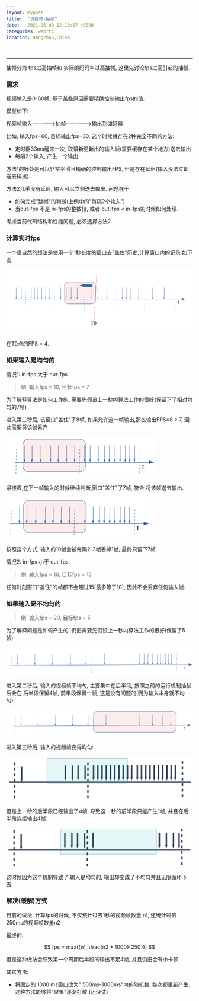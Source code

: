 ```yaml
---
layout: mypost
title:  "流媒体-抽帧"
date:   2021-06-08 12:13:17 +0800
categories: webrtc
location: HangZhou,China 

---
```

---

抽帧分为 fps过高抽帧和 实际编码码率过高抽帧, 这里先讨论fps过高引起的抽帧.

### 需求

视频输入是0-60帧, 基于某些原因需要精确控制输出fps的值.

模型如下:

视频帧输入------->抽帧-------->输出到编码器

比如, 输入fps=60, 目标输出fps=30. 这个时候就存在2种完全不同的方法:

- 定时器33ms醒来一次, 取最新更新出的输入帧(需要缓存在某个地方)送去输出
- 每隔2个输入, 产生一个输出

方法1的好处是可以非常平滑且精确的控制输出FPS, 但是存在延迟(输入没法立即送去输出).

方法2几乎没有延迟, 输入可以立刻送去输出. 问题在于

- 如何完成"跳帧"的判断(上例中的"每隔2个输入")
- 当out-fps 不是 in-fps的整数倍, 或者 out-fps < in-fps的时候如何处理.

考虑当前代码结构和性能问题, 必须选择方法2.

### 计算实时fps

一个很自然的想法是使用一个1秒长度的窗口去"盖住"历史,计算窗口内的记录.如下图:

![fps](../posts/2021/06/08/1.png)

在T0点的FPS = 4.

### 如果输入是均匀的

情况1: in-fps 大于 out-fps

> 例: 输入fps = 10, 目标fps = 7

为了解释算法是如何工作的, 需要先假设上一秒内算法工作的很好(保留下了相对均匀的7帧)

进入第二秒后, 该窗口"盖住"了8帧, 如果允许这一帧输出,那么输出FPS=8 > 7, 因此需要将该帧丢弃

![fps](../posts/2021/06/08/2.png)

紧接着,在下一帧输入的时候继续判断,窗口"盖住"了7帧, 符合,将该帧送去输出.

![fps](../posts/2021/06/08/3.png)

按照这个方式, 输入的10帧会被每隔2-3帧丢掉1帧, 最终只留下7帧.

情况2: in-fps 小于 out-fps

> 例: 输入fps = 10, 目标fps = 15

任何时刻窗口"盖住"的帧都不会超过15(最多等于10), 因此不会丢弃任何输入帧.

### 如果输入是不均匀的

> 例: 输入fps = 20, 目标fps = 5

为了解释问题是如何产生的, 仍旧需要先假设上一秒内算法工作的很好(保留了5帧):

![fps](../posts/2021/06/08/4.png)

进入第二秒后, 输入的视频帧不均匀, 主要集中在后半段, 按照之前的运行机制抽帧后会在
后半段保留4帧, 前半段保留一帧, 这是没有问题的(因为输入本身就不均匀):

![fps](../posts/2021/06/08/5.png)

进入第三秒后, 输入的视频帧变得均匀:

![fps](../posts/2021/06/08/6.png)

但是上一秒的后半段已经输出了4帧, 导致这一秒的前半段只能产生1帧, 并且在后半段连续输出4帧:

![fps](../posts/2021/06/08/7.png)

这时候因为这个机制导致了:输入是均匀的, 输出却变成了不均匀并且无限循环下去.

### 解决(缓解)方式

目前的做法: 计算fps的时候, 不仅统计过去1秒的视频帧数量 n1, 还统计过去250ms的视频帧数量n2

最终的:

$$ fps = max({n1, \frac{n2 * 1000}{250}}) $$

但是这种做法会导致第一个周期后半段的输出不足4帧, 并且仍旧会有小卡顿.

其它方法:

- 将固定的 1000 ms窗口改为" 500ms-1000ms"内的随机数, 每次都重新产生. 这种方法能够将"聚集"逐渐打散 (还没试)
